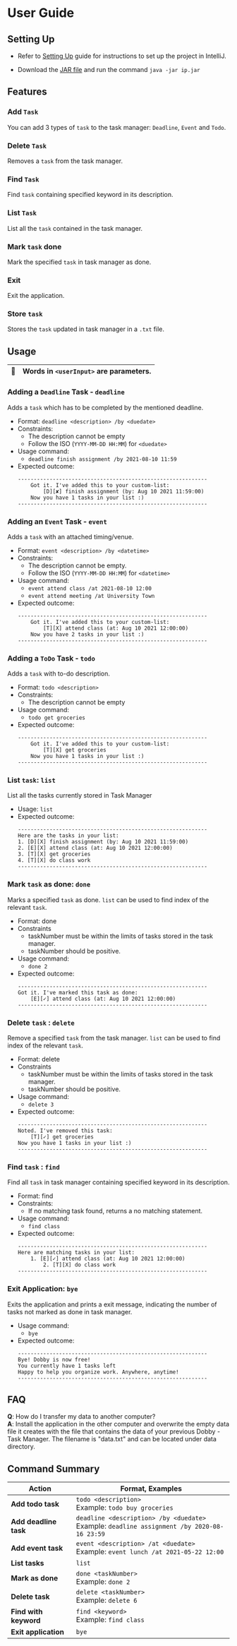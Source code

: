 # User Guide
## Setting Up

* Refer to [Setting Up](https://github.com/gmit22/ip/blob/master/README.md) guide for instructions to set up the
 project in IntelliJ.
 
* Download the [JAR file](https://github.com/gmit22/ip/releases/download/V0.2/ip.jar) 
 and run the command `java -jar ip.jar`


## Features 
### Add `Task`
You can add 3 types of `task` to the task manager: `Deadline`, `Event` and `Todo`.

### Delete `Task`
Removes a `task` from the task manager.

### Find `Task`
Find `task` containing specified keyword in its description.

### List `Task`
List all the `task` contained in the task manager.

### Mark `task` done
Mark the specified `task` in task manager as done.

### Exit
Exit the application.

### Store `task` 
Stores the `task` updated in task manager in a `.txt` file.

## Usage
| :memo:         | Words in `<userInput>` are parameters.|
|----------------|---------------------------------------|
### Adding a `Deadline` Task - `deadline`
Adds a `task` which has to be completed by the mentioned deadline.
* Format: `deadline <description> /by <duedate>`
* Constraints:
  * The description cannot be empty
  * Follow the ISO (`YYYY-MM-DD HH:MM`) for `<duedate>`
* Usage command: 
  * `deadline finish assignment /by 2021-08-10 11:59`
* Expected outcome:
    ```
    ------------------------------------------------------------
        Got it. I've added this to your custom-list: 
            [D][✘] finish assignment (by: Aug 10 2021 11:59:00)
        Now you have 1 tasks in your list :)
    ------------------------------------------------------------
    ```
  
### Adding an `Event` Task - `event`
Adds a `task` with an attached timing/venue.
* Format: `event <description> /by <datetime>`
* Constraints:
  * The description cannot be empty.
  * Follow the ISO (`YYYY-MM-DD HH:MM`) for `<datetime>`
* Usage command: 
  * `event attend class /at 2021-08-10 12:00`
  * `event attend meeting /at University Town`
* Expected outcome:
    ```
    ------------------------------------------------------------
        Got it. I've added this to your custom-list: 
            [T][X] attend class (at: Aug 10 2021 12:00:00)
        Now you have 2 tasks in your list :)
    ------------------------------------------------------------
    ```
  
### Adding a `ToDo` Task - `todo`
Adds a `task` with to-do description.
* Format: `todo <description>`
* Constraints:
  * The description cannot be empty
* Usage command: 
  * `todo get groceries`
* Expected outcome:
    ```
    ------------------------------------------------------------
        Got it. I've added this to your custom-list: 
            [T][X] get groceries
        Now you have 1 tasks in your list :)
    ------------------------------------------------------------
    ```
  
### List `task`: `list`
List all the tasks currently stored in Task Manager
* Usage: `list` 
* Expected outcome:
    ```
    ------------------------------------------------------------
    Here are the tasks in your list:
    1. [D][X] finish assignment (by: Aug 10 2021 11:59:00)
    2. [E][X] attend class (at: Aug 10 2021 12:00:00)
    3. [T][X] get groceries
    4. [T][X] do class work
    ------------------------------------------------------------
    ```
  
### Mark `task` as done: `done`
Marks a specified `task` as done. `list` can be used to find index of the relevant `task`. 
* Format: done <taskNumber>
* Constraints
  * taskNumber must be within the limits of tasks stored in the task manager.
  * taskNumber should be positive.
* Usage command: 
  * `done 2` 
* Expected outcome:
    ```
    ------------------------------------------------------------
    Got it. I've marked this task as done: 
        [E][✓] attend class (at: Aug 10 2021 12:00:00)
    ------------------------------------------------------------
    ```

### Delete `task` : `delete`
Remove a specified `task` from the task manager. `list` can be used to find index of the relevant `task`.
* Format: delete <taskNumber>
* Constraints
  * taskNumber must be within the limits of tasks stored in the task manager.
  * taskNumber should be positive.
* Usage command: 
  * `delete 3` 
* Expected outcome:
    ```
	------------------------------------------------------------
	Noted. I've removed this task:
		[T][✓] get groceries
	Now you have 1 tasks in your list :)
	------------------------------------------------------------
    ```
  
### Find `task` : `find`
Find all `task` in task manager containing specified keyword in its description.
* Format: find <keyword>
* Constraints:
  * If no matching task found, returns a no matching statement.
* Usage command:
  * `find class`
* Expected outcome:
    ```
  	------------------------------------------------------------
  	Here are matching tasks in your list:
  		1. [E][✓] attend class (at: Aug 10 2021 12:00:00)
            2. [T][X] do class work
  	------------------------------------------------------------
    ```
  
### Exit Application: `bye`
Exits the application and prints a exit message, indicating the number of tasks not marked as done in task manager.
* Usage command:
  * `bye`
* Expected outcome:
    ```
    ------------------------------------------------------------
    Bye! Dobby is now free!
    You currently have 1 tasks left
    Happy to help you organize work. Anywhere, anytime!
    ------------------------------------------------------------  
    ```
## FAQ

**Q**: How do I transfer my data to another computer?<br>
**A**: Install the application in the other computer and overwrite the empty data file it creates with the file that contains the data of your previous Dobby -Task Manager. The filename is "data.txt" and can be located under data directory.

## Command Summary

Action | Format, Examples
--------|------------------
**Add todo task** | `todo <description>` <br> Example: `todo buy groceries`
**Add deadline task** | `deadline <description> /by <duedate>` <br> Example: `deadline assignment /by 2020-08-16 23:59`
**Add event task** | `event <description> /at <duedate>` <br> Example: `event lunch /at 2021-05-22 12:00`
**List tasks** | `list`
**Mark as done** | `done <taskNumber>`<br> Example: `done 2`
**Delete task** | `delete <taskNumber>`<br> Example: `delete 6`
**Find with keyword** | `find <keyword>`<br> Example: `find class`
**Exit application** | `bye`
      